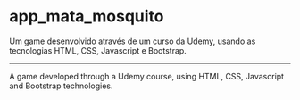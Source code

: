 # app_mata_mosquito
Um game desenvolvido através de um curso da Udemy, usando as tecnologias HTML, CSS, Javascript e Bootstrap.
<hr />
A game developed through a Udemy course, using HTML, CSS, Javascript and Bootstrap technologies.
